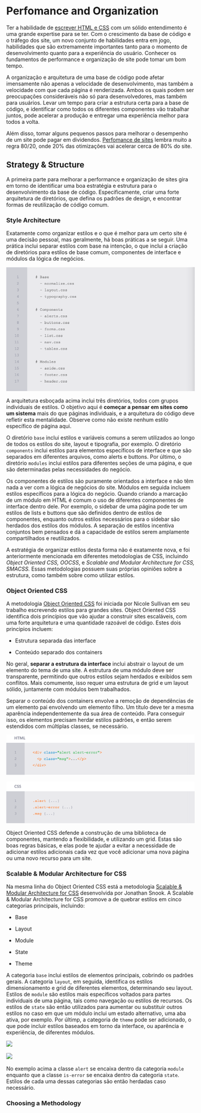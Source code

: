 # Perfomance and Organization

Ter a habilidade de [escrever HTML e CSS](http://learn.shayhowe.com/html-css/writing-your-best-code/) com um sólido entendimento é uma grande expertise para se ter. Com o crescimento da base de código e o tráfego dos site, um novo conjunto de habilidades entra em jogo, habilidades que são extremamente importantes tanto para o momento de desenvolvimento quanto para a experiência do usuário. Conhecer os fundamentos de performance e organização de site pode tomar um bom tempo.

A organização e arquitetura de uma base de código pode afetar imensamente não apenas a velocidade de desenvolvimento, mas também a velocidade com que cada página é renderizada. Ambos os quais podem ser preocupações consideráveis não só para desenvolvedores, mas também para usuários. Levar um tempo para criar a estrutura certa para a base de código, e identificar como todos os diferentes componentes vão trabalhar juntos, pode acelerar a produção e entregar uma experiência melhor para todos a volta. 

Além disso, tomar alguns pequenos passos para melhorar o desempenho de um site pode pagar em dividendos. [Perfomance de sites](http://stevesouders.com/hpws/rules.php) lembra muito a regra 80/20, onde 20% das otimizações vai acelerar cerca de 80% do site.

## Strategy & Structure

A primeira parte para melhorar a performance e organização de sites gira em torno de identificar uma boa estratégia e estrutura para o desenvolvimento da base de código. Especificamente, criar uma forte arquitetura de diretórios, que defina os padrões de design, e encontrar formas de reutilização de código comum.

### Style Architecture

Exatamente como organizar estilos e o que é melhor para um certo site é uma decisão pessoal, mas geralmente, há boas práticas a se seguir. Uma prática inclui separar estilos com base na intenção, o que inclui a criação de diretórios para estilos de base comum, componentes de interface e módulos da lógica de negócios.

![](images/style-architecture.png) 

A arquitetura esboçada acima inclui três diretórios, todos com grupos individuais de estilos. O objetivo aqui é **começar a pensar em sites como um sistema** mais do que páginas individuais, e a arquitetura do código deve refletir esta mentalidade. Observe como não existe nenhum estilo específico de página aqui.

O diretório `base` inclui estilos e variáveis comuns a serem utilizados ao longo de todos os estilos do site, layout e tipografia, por exemplo. O diretório `components` inclui estilos para elementos específicos de interface e que são separados em diferentes arquivos, como alerts e buttons. Por último, o diretório `modules` inclui estilos para diferentes seções de uma página, e que são determinadas pelas necessidades do negócio.

Os componentes de estilos são puramente orientados a interface e não têm nada a ver com a lógica de negócios do site. Módulos em seguida incluem estilos específicos para a lógica do negócio. Quando criando a marcação de um módulo em HTML é comum o uso de diferentes componentes de interface dentro dele. Por exemplo, o sidebar de uma página pode ter um estilos de lists e buttons que são definidos dentro de estilos de componentes, enquanto outros estilos necessários para o sidebar são herdados dos estilos dos módulos. A separação de estilos incentiva conjuntos bem pensados e dá a capacidade de estilos serem amplamente compartilhados e reutilizados.

A estratégia de organizar estilos desta forma não é exatamente nova, e foi anteriormente mencionada em diferentes metodologias de CSS, incluindo *Object Oriented CSS, OOCSS*, e *Scalable and Modular Architecture for CSS, SMACSS.* Essas metodologias possuem suas próprias opiniões sobre a estrutura, como também sobre como utilizar estilos.

### Object Oriented CSS

A metodologia [Object Oriented CSS](http://oocss.org/) foi iniciada por Nicole Sullivan em seu trabalho escrevendo estilos para grandes sites. Object Oriented CSS identifica dois princípios que vão ajudar a construir sites escaláveis, com uma forte arquitetura e uma quantidade razoável de código. Estes dois principios incluem: 

- Estrutura separada das interface

- Conteúdo separado dos containers

No geral, **separar a estrutura da interface** inclui abstrair o layout de um elemento do tema de uma site. A estrutura de uma módulo deve ser transparente, permitindo que outros estilos sejam herdados e exibidos sem conflitos. Mais comumente, isso requer uma estrutura de grid e um layout sólido, juntamente com módulos bem trabalhados. 

Separar o conteúdo dos containers envolve a remoção de dependências de um elemento pai envolvendo um elemento filho. Um título deve ter a mesma aparência independentemente da sua área de conteúdo. Para conseguir isso, os elementos precisam herdar estilos padrões, e então serem estendidos com múltiplas classes, se necessário.

![](images/chapter1-img1.png)

![](images/chapter1-img2.png)

Object Oriented CSS defende a construção de uma biblioteca de componentes, mantendo a flexibilidade, e utilizando um grid. Estas são boas regras básicas, e elas pode te ajudar a evitar a necessidade de adicionar estilos adicionais cada vez que você adicionar uma nova página ou uma novo recurso para um site. 

### Scalable & Modular Architecture for CSS

Na mesma linha do Object Oriented CSS está a metodologia [Scalable & Modular Architecture for CSS](http://smacss.com/) desenvolvida por Jonathan Snook. A Scalable & Modular Architecture for CSS promove a de quebrar estilos em cinco categorias principais, incluindo: 

- Base

- Layout

- Module

- State

- Theme

A categoria `base` inclui estilos de elementos principais, cobrindo os padrões gerais. A categoria `layout`, em seguida, identifica os estilos dimensionamento e grid de diferentes elementos, determinando seu layout. Estilos de `module` são estilos mais específicos voltados para partes individuais de uma página, tais como navegação ou estilos de recursos. Os estilos de `state` são então utilizados para aumentar ou substituir outros estilos no caso em que um módulo inclui um estado alternativo, uma aba ativa, por exemplo. Por últimp, a categoria de `theme` pode ser adicionado, o que pode incluir estilos baseados em torno da interface, ou aparência e experiência, de diferentes módulos.

![](imagens/chapter1-img3.png)

![](imagens/chapter1-img4.png)

No exemplo acima a classe `alert` se encaixa dentro da categoria `module` enquanto que a classe `is-error` se encaixa dentro da categoria `state`. Estilos de cada uma dessas categorias são então herdadas caso necessário.

### Choosing a Methodology
